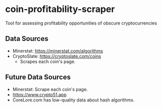 # coin-profitability-scraper
Tool for assessing profitability opportunities of obscure cryptocurrencies

## Data Sources

* Minerstat: https://minerstat.com/algorithms
* CryptoSlate: https://cryptoslate.com/coins
    * Scrapes each coin's page.


## Future Data Sources

* Minerstat: Scrape each coin's page.
* https://www.crypto51.app
* CoreLore.com has low-quality data about hash algorithms.
